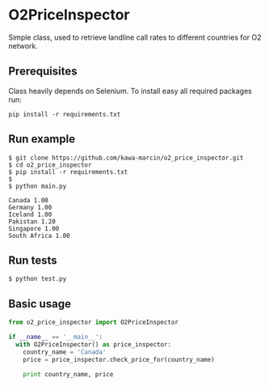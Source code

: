 # O2PriceInspector
Simple class, used to retrieve landline call rates to different countries for O2 network.

## Prerequisites
Class heavily depends on Selenium. To install easy all required packages run:

```
pip install -r requirements.txt
```

## Run example

```
$ git clone https://github.com/kawa-marcin/o2_price_inspector.git
$ cd o2_price_inspector
$ pip install -r requirements.txt
$
$ python main.py

Canada 1.00
Germany 1.00
Iceland 1.00
Pakistan 1.20
Singapore 1.00
South Africa 1.00

```

## Run tests

```
$ python test.py
```

## Basic usage

```python
from o2_price_inspector import O2PriceInspector

if __name__ == '__main__':
  with O2PriceInspector() as price_inspector:
    country_name = 'Canada'
    price = price_inspector.check_price_for(country_name)

    print country_name, price
```